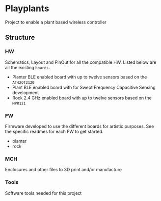 # Playplants
Project to enable a plant based wireless controller
## Structure

### HW

Schematics, Layout and PinOut for all the compatible HW. Listed below are all the existing `boards`.

- Planter
	BLE enabled board with up to twelve sensors based on the `AT42QT2120`
- Plant
	BLE enabled board with for Swept Frequency Capacitive Sensing development
- Rock
	2.4 GHz enabled board with up to twelve sensors based on the `MPR121`

### FW

Firmware developed to use the different boards for artistic purposes. See the specific readmes for each FW to get started.

- planter
- rock

### MCH
Enclosures and other files to 3D print and/or manufacture

### Tools

Software tools needed for this project